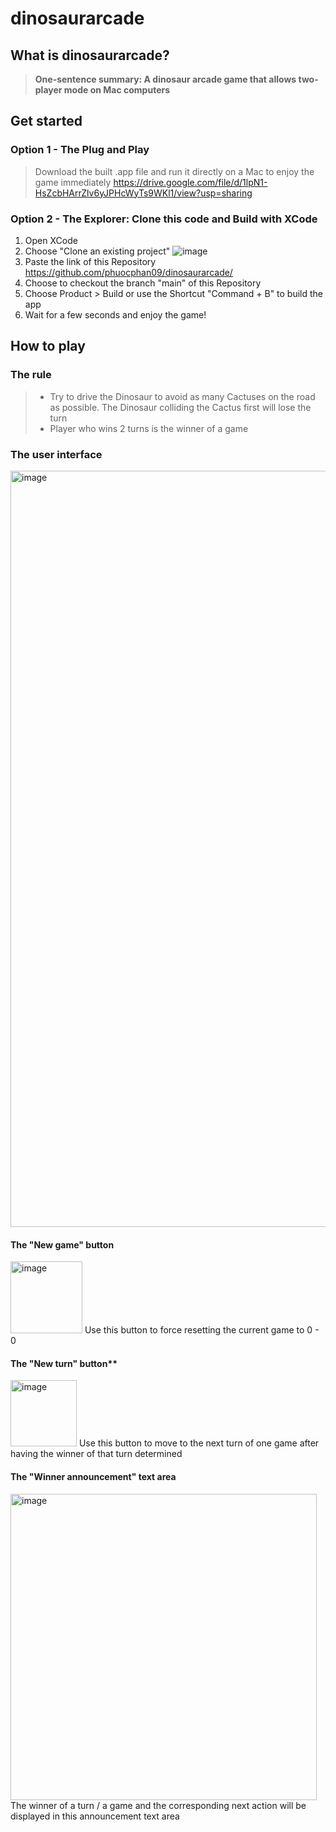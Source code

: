 # dinosaurarcade

## What is dinosaurarcade?
> **One-sentence summary: A dinosaur arcade game that allows two-player mode on Mac computers**


## Get started
### Option 1 - The Plug and Play
> Download the built .app file and run it directly on a Mac to enjoy the game immediately
> https://drive.google.com/file/d/1lpN1-HsZcbHArrZlv6yJPHcWyTs9WKl1/view?usp=sharing

### Option 2 - The Explorer: Clone this code and Build with XCode
1. Open XCode
2. Choose "Clone an existing project" ![image](https://user-images.githubusercontent.com/53080478/171045696-2e526ecd-375f-48bc-b799-fe9b2de4b69b.png)
3. Paste the link of this Repository https://github.com/phuocphan09/dinosaurarcade/
4. Choose to checkout the branch "main" of this Repository
5. Choose Product > Build or use the Shortcut "Command + B" to build the app
6. Wait for a few seconds and enjoy the game!

## How to play
### The rule
> - Try to drive the Dinosaur to avoid as many Cactuses on the road as possible. The Dinosaur colliding the Cactus first will lose the turn
> - Player who wins 2 turns is the winner of a game

### The user interface

<img width="1210" alt="image" src="https://user-images.githubusercontent.com/53080478/171051708-8ce68325-6271-4a29-b2d7-ecea11e62a1b.png">

#### The "New game" button
<img width="115" alt="image" src="https://user-images.githubusercontent.com/53080478/171051610-1344599d-8843-4974-b0c0-19b0cc782960.png">
Use this button to force resetting the current game to 0 - 0 

#### The "New turn" button**
<img width="106" alt="image" src="https://user-images.githubusercontent.com/53080478/171051632-ca762565-76e3-441b-bdb4-359b4964507a.png">
Use this button to move to the next turn of one game after having the winner of that turn determined

#### The "Winner announcement" text area
<img width="490" alt="image" src="https://user-images.githubusercontent.com/53080478/171051971-3ec977d3-7468-4e35-a116-ad6189aefaad.png">
The winner of a turn / a game and the corresponding next action will be displayed in this announcement text area

